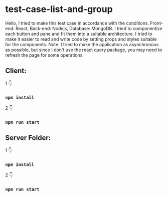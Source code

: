 # test-case-list-and-group
Hello, I tried to make this test case in accordance with the conditions. Front-end: React, Back-end: Nodejs, Database: MongoDB.
I tried to componentize each button and pane and fit them into a suitable architecture. I tried to make it easier to read and write code by setting props and styles suitable for the components.
Note: I tried to make the application as asynchronous as possible, but since I don't use the react query package, you may need to refresh the page for some operations.

## Client:

1 👇

### `npm install`

2 👇

### `npm run start`

## Server Folder:

1 👇

### `npm install`

2 👇

### `npm run start`

